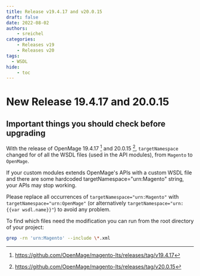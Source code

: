 ```yaml
---
title: Release v19.4.17 and v20.0.15
draft: false
date: 2022-08-02
authors:
    - sreichel
categories:
    - Releases v19
    - Releases v20
tags:
  - WSDL
hide:
    - toc
---
```


# New Release 19.4.17 and 20.0.15

## Important things you should check before upgrading

With the release of OpenMage 19.4.17 [^1] and 20.0.15 [^2], `targetNamespace` changed for of all the WSDL files (used in the API modules), from `Magento` to `OpenMage`.

<!-- more -->

If your custom modules extends OpenMage's APIs with a custom WSDL file and there are some hardcoded targetNamespace="urn:Magento" string, your APIs may stop working.

Please replace all occurrences of `targetNamespace="urn:Magento"` with `targetNamespace="urn:OpenMage"` (or alternatively `targetNamespace="urn:{{var wsdl.name}}"`) to avoid any problem.

To find which files need the modification you can run from the root directory of your project:

``` bash
grep -rn 'urn:Magento' --include \*.xml
```

[^1]: https://github.com/OpenMage/magento-lts/releases/tag/v19.4.17
[^2]: https://github.com/OpenMage/magento-lts/releases/tag/v20.0.15
